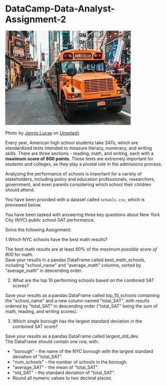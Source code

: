 # DataCamp-Data-Analyst-Assignment-2

![New York City schoolbus](schoolbus.jpg)

Photo by [Jannis Lucas](https://unsplash.com/@jannis_lucas) on [Unsplash](https://unsplash.com).
<br>

Every year, American high school students take SATs, which are standardized tests intended to measure literacy, numeracy, and writing skills. There are three sections - reading, math, and writing, each with a **maximum score of 800 points**. These tests are extremely important for students and colleges, as they play a pivotal role in the admissions process.

Analyzing the performance of schools is important for a variety of stakeholders, including policy and education professionals, researchers, government, and even parents considering which school their children should attend. 

You have been provided with a dataset called `schools.csv`, which is previewed below.

You have been tasked with answering three key questions about New York City (NYC) public school SAT performance.

Solve the following Assignment:

1.Which NYC schools have the best math results?

The best math results are at least 80% of the *maximum possible score of 800* for math.  
Save your results in a pandas DataFrame called best_math_schools, including "school_name" and "average_math" columns, sorted by "average_math" in descending order.

2. What are the top 10 performing schools based on the combined SAT scores?

Save your results as a pandas DataFrame called top_10_schools containing the "school_name" and a new column named "total_SAT", with results ordered by "total_SAT" in descending order ("total_SAT" being the sum of math, reading, and writing scores).

3. Which single borough has the largest standard deviation in the combined SAT score?

Save your results as a pandas DataFrame called largest_std_dev.  
The DataFrame should contain one row, with:  
* "borough" - the name of the NYC borough with the largest standard deviation of "total_SAT".  
* "num_schools" - the number of schools in the borough.  
* "average_SAT" - the mean of "total_SAT".  
* "std_SAT" - the standard deviation of "total_SAT".  
* Round all numeric values to two decimal places.
